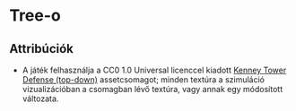 # Tree-o

## Attribúciók
- A játék felhasználja a CC0 1.0 Universal licenccel kiadott [Kenney Tower Defense (top-down)](https://www.kenney.nl/assets/tower-defense-top-down) assetcsomagot; minden textúra a szimuláció vizualizációban a csomagban lévő textúra, vagy annak egy módosított változata.
